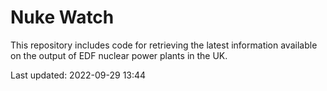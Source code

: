 # Nuke Watch

This repository includes code for retrieving the latest information available on the output of EDF nuclear power plants in the UK.

Last updated: 2022-09-29 13:44